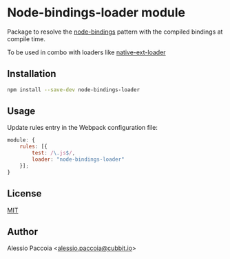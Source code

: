 # Node-bindings-loader module
Package to resolve the [node-bindings](https://github.com/TooTallNate/node-bindings) pattern with the compiled bindings at compile time.

To be used in combo with loaders like [native-ext-loader](https://github.com/smt116/node-native-ext-loader)

## Installation
```sh
npm install --save-dev node-bindings-loader
```

## Usage
Update rules entry in the Webpack configuration file:
```javascript
module: {
    rules: [{
        test: /\.js$/,
        loader: "node-bindings-loader"
    }];
}
```

## License
[MIT](https://github.com/alessiopcc/node-bindings-loader/blob/master/LICENSE)

## Author
Alessio Paccoia <<alessio.paccoia@cubbit.io>>

